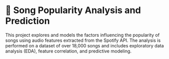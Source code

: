 # 🎵 Song Popularity Analysis and Prediction

This project explores and models the factors influencing the popularity of songs using audio features extracted from the Spotify API. The analysis is performed on a dataset of over 18,000 songs and includes exploratory data analysis (EDA), feature correlation, and predictive modeling.
